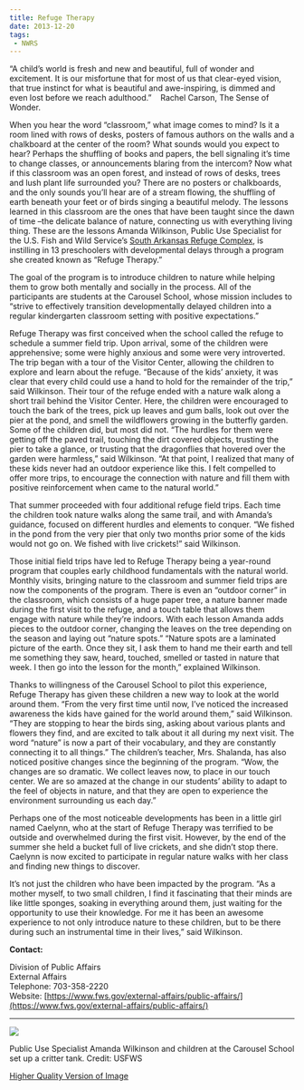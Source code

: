 ```yaml
---
title: Refuge Therapy
date: 2013-12-20
tags:
 - NWRS
---
```


“A child’s world is fresh and new and beautiful, full of wonder and excitement. It is our misfortune that for most of us that clear-eyed vision, that true instinct for what is beautiful and awe-inspiring, is dimmed and even lost before we reach adulthood.”    Rachel Carson, The Sense of Wonder.

When you hear the word “classroom,” what image comes to mind? Is it a room lined with rows of desks, posters of famous authors on the walls and a chalkboard at the center of the room? What sounds would you expect to hear? Perhaps the shuffling of books and papers, the bell signaling it’s time to change classes, or announcements blaring from the intercom? Now what if this classroom was an open forest, and instead of rows of desks, trees and lush plant life surrounded you? There are no posters or chalkboards, and the only sounds you’ll hear are of a stream flowing, the shuffling of earth beneath your feet or of birds singing a beautiful melody. The lessons learned in this classroom are the ones that have been taught since the dawn of time –the delicate balance of nature, connecting us with everything living thing. These are the lessons Amanda Wilkinson, Public Use Specialist for the U.S. Fish and Wild Service’s [South Arkansas Refuge Complex](http://www.fws.gov/felsenthal/), is instilling in 13 preschoolers with developmental delays through a program she created known as “Refuge Therapy.”

The goal of the program is to introduce children to nature while helping them to grow both mentally and socially in the process. All of the participants are students at the Carousel School, whose mission includes to “strive to effectively transition developmentally delayed children into a regular kindergarten classroom setting with positive expectations.”

Refuge Therapy was first conceived when the school called the refuge to schedule a summer field trip. Upon arrival, some of the children were apprehensive; some were highly anxious and some were very introverted. The trip began with a tour of the Visitor Center, allowing the children to explore and learn about the refuge. “Because of the kids’ anxiety, it was clear that every child could use a hand to hold for the remainder of the trip,” said Wilkinson. Their tour of the refuge ended with a nature walk along a short trail behind the Visitor Center. Here, the children were encouraged to touch the bark of the trees, pick up leaves and gum balls, look out over the pier at the pond, and smell the wildflowers growing in the butterfly garden. Some of the children did, but most did not. “The hurdles for them were getting off the paved trail, touching the dirt covered objects, trusting the pier to take a glance, or trusting that the dragonflies that hovered over the garden were harmless,” said Wilkinson. “At that point, I realized that many of these kids never had an outdoor experience like this. I felt compelled to offer more trips, to encourage the connection with nature and fill them with positive reinforcement when came to the natural world.”

That summer proceeded with four additional refuge field trips. Each time the children took nature walks along the same trail, and with Amanda’s guidance, focused on different hurdles and elements to conquer. “We fished in the pond from the very pier that only two months prior some of the kids would not go on. We fished with live crickets!” said Wilkinson.

Those initial field trips have led to Refuge Therapy being a year-round program that couples early childhood fundamentals with the natural world. Monthly visits, bringing nature to the classroom and summer field trips are now the components of the program. There is even an “outdoor corner” in the classroom, which consists of a huge paper tree, a nature banner made during the first visit to the refuge, and a touch table that allows them engage with nature while they’re indoors. With each lesson Amanda adds pieces to the outdoor corner, changing the leaves on the tree depending on the season and laying out “nature spots.” “Nature spots are a laminated picture of the earth. Once they sit, I ask them to hand me their earth and tell me something they saw, heard, touched, smelled or tasted in nature that week. I then go into the lesson for the month,” explained Wilkinson.

Thanks to willingness of the Carousel School to pilot this experience, Refuge Therapy has given these children a new way to look at the world around them. “From the very first time until now, I’ve noticed the increased awareness the kids have gained for the world around them,” said Wilkinson. “They are stopping to hear the birds sing, asking about various plants and flowers they find, and are excited to talk about it all during my next visit. The word “nature” is now a part of their vocabulary, and they are constantly connecting it to all things.” The children’s teacher, Mrs. Shalanda, has also noticed positive changes since the beginning of the program. “Wow, the changes are so dramatic. We collect leaves now, to place in our touch center. We are so amazed at the change in our students’ ability to adapt to the feel of objects in nature, and that they are open to experience the environment surrounding us each day.”

Perhaps one of the most noticeable developments has been in a little girl named Caelynn, who at the start of Refuge Therapy was terrified to be outside and overwhelmed during the first visit. However, by the end of the summer she held a bucket full of live crickets, and she didn’t stop there. Caelynn is now excited to participate in regular nature walks with her class and finding new things to discover.

It’s not just the children who have been impacted by the program. “As a mother myself, to two small children, I find it fascinating that their minds are like little sponges, soaking in everything around them, just waiting for the opportunity to use their knowledge. For me it has been an awesome experience to not only introduce nature to these children, but to be there during such an instrumental time in their lives,” said Wilkinson.

**Contact:**

Division of Public Affairs  
External Affairs  
Telephone: 703-358-2220  
Website: [https://www.fws.gov/external-affairs/public-affairs/](https://www.fws.gov/external-affairs/public-affairs/)

* * *

![](images/newsUploads/newsThumbs/newsImageThumb8B2441B6-E70C-B630-A2C1ADE5BB4B1940.jpg)

Public Use Specialist Amanda Wilkinson and children at the Carousel School set up a critter tank. Credit: USFWS  

[Higher Quality Version of Image](http://www.flickr.com/photos/usfwssoutheast/11467412786/in/photostream/)
